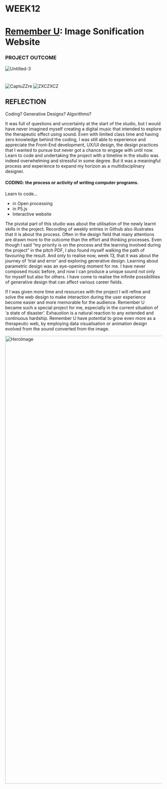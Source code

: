 # WEEK12
# [Remember U](https://yerim-kim.github.io/slave2algorithm/): Image Sonification Website
### PROJECT OUTCOME




![Untitled-3](https://user-images.githubusercontent.com/68723268/96799294-8c5f6a00-144e-11eb-9102-4347e9cec546.gif)
#
![CaptuZZre](https://user-images.githubusercontent.com/68723268/96799203-502c0980-144e-11eb-85b4-592cf3f565c7.JPG)     ![ZXCZXCZ](https://user-images.githubusercontent.com/68723268/96799206-515d3680-144e-11eb-85af-a15ed12b14bd.JPG)


## REFLECTION
Coding? Generative Designs? Algorithms? 

It was full of questions and uncertainty at the start of the studio, but I would have never imagined myself creating a digital music that intended to explore the therapeutic effect using sound. Even with limited class time and having zero knowledge behind the coding, I was still able to experience and appreciate the Front-End development, UX/UI design, the design practices that I wanted to pursue but never got a chance to engage with until now. Learn to code and undertaking the project with a timeline in the studio was indeed overwhelming and stressful in some degree. But it was a meaningful process and experience to expand my horizon as a multidisciplinary designer.

#### CODING: the process or activity of writing computer programs.

Learn to code...
* in Open processing
* in P5.js
* Interactive website

The pivotal part of this studio was about the utilisation of the newly learnt skills in the project. Recording of weekly entries in Github also illustrates that it is about the process. Often in the design field that many attentions are drawn more to the outcome than the effort and thinking processes. Even though I said “my priority is on the process and the learning involved during the project” in the pitch PDF, I also found myself walking the path of favouring the result. And only to realise now, week 13, that it was about the journey of ‘trial and error’ and exploring generative design. Learning about parametric design was an eye-opening moment for me. I have never composed music before, and now I can produce a unique sound not only for myself but also for others. I have come to realise the infinite possibilities of generative design that can affect various career fields.

If I was given more time and resources with the project I will refine and solve the web design to make interaction during the user experience become easier and more memorable for the audience. Remember U became such a special project for me, especially in the current situation of ‘a state of disaster’. Exhaustion is a natural reaction to any extended and continuous hardship. Remember U have potential to grow even more as a therapeutic web, by employing data visualisation or animation design evolved from the sound converted from the image.

<img width="1436" alt="HeroImage" src="https://user-images.githubusercontent.com/68723268/96860056-06730b80-14ae-11eb-8b18-922c8b048b70.png">


